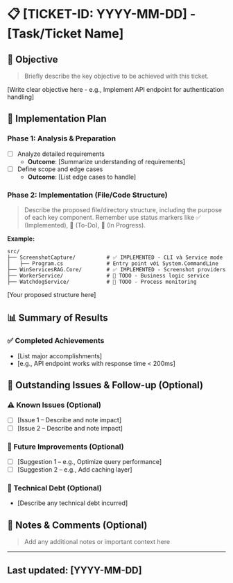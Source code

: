 # 📋 [TICKET-ID: YYYY-MM-DD] - [Task/Ticket Name]

## 🎯 Objective
> Briefly describe the key objective to be achieved with this ticket.

[Write clear objective here - e.g., Implement API endpoint for authentication handling]

## 🔄 Implementation Plan

### Phase 1: Analysis & Preparation
- [ ] Analyze detailed requirements
  - **Outcome**: [Summarize understanding of requirements]
- [ ] Define scope and edge cases
  - **Outcome**: [List edge cases to handle]

### Phase 2: Implementation (File/Code Structure)
> Describe the proposed file/directory structure, including the purpose of each key component. Remember use status markers like ✅ (Implemented), 🚧 (To-Do), 🔄 (In Progress).

**Example:**
```
src/
├── ScreenshotCapture/          # ✅ IMPLEMENTED - CLI và Service mode
│   ├── Program.cs              # Entry point với System.CommandLine
├── WinServicesRAG.Core/        # ✅ IMPLEMENTED - Screenshot providers
├── WorkerService/              # 🚧 TODO - Business logic service
├── WatchdogService/            # 🚧 TODO - Process monitoring
```

[Your proposed structure here]


## 📊 Summary of Results

### ✅ Completed Achievements
- [List major accomplishments]
- [e.g., API endpoint works with response time < 200ms]

## 🚧 Outstanding Issues & Follow-up (Optional)

### ⚠️ Known Issues (Optional)
- [ ] [Issue 1 – Describe and note impact]
- [ ] [Issue 2 – Describe and note impact]

### 🔮 Future Improvements (Optional)
- [ ] [Suggestion 1 – e.g., Optimize query performance]
- [ ] [Suggestion 2 – e.g., Add caching layer]

### 📌 Technical Debt (Optional)
- [Describe any technical debt incurred]

## 💬 Notes & Comments (Optional)
> Add any additional notes or important context here

---
**Last updated**: [YYYY-MM-DD]  
---